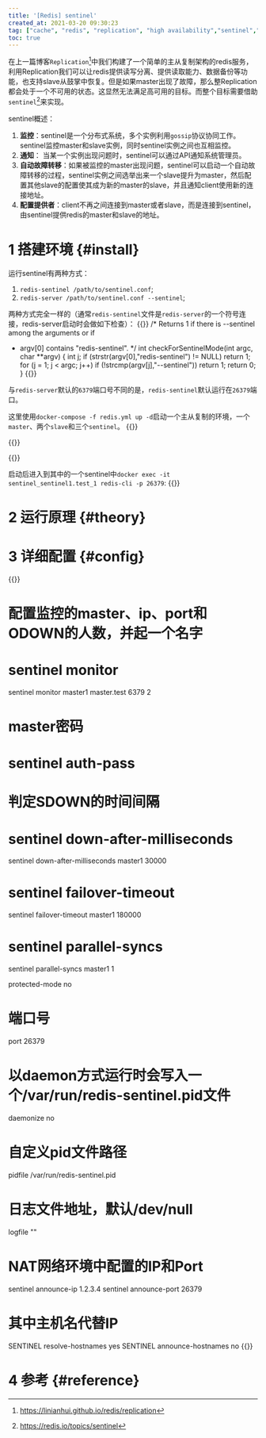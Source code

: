 ```yaml
---
title: '[Redis] sentinel'
created_at: 2021-03-20 09:30:23
tag: ["cache", "redis", "replication", "high availability","sentinel","ops"]
toc: true
---
```


在上一篇博客`Replication`[^replication]中我们构建了一个简单的主从复制架构的redis服务，利用Replication我们可以让redis提供读写分离、提供读取能力、数据备份等功能，也支持slave从鼓掌中恢复。但是如果master出现了故障，那么整Replication都会处于一个不可用的状态。这显然无法满足高可用的目标。而整个目标需要借助`sentinel`[^sentinel]来实现。 

sentinel概述：
1. **监控**：sentinel是一个分布式系统，多个实例利用`gossip`协议协同工作。sentinel监控master和slave实例，同时sentinel实例之间也互相监控。
2. **通知**： 当某一个实例出现问题时，sentinel可以通过API通知系统管理员。
3. **自动故障转移**：如果被监控的master出现问题，sentinel可以启动一个自动故障转移的过程，sentinel实例之间选举出来一个slave提升为master，然后配置其他slave的配置使其成为新的master的slave，并且通知client使用新的连接地址。
4. **配置提供者**：client不再之间连接到master或者slave，而是连接到sentinel，由sentinel提供redis的master和slave的地址。

# 1 搭建环境 {#install}

运行sentinel有两种方式：
1. `redis-sentinel /path/to/sentinel.conf`;
2. `redis-server /path/to/sentinel.conf --sentinel`;

两种方式完全一样的（通常`redis-sentinel`文件是`redis-server`的一个符号连接，redis-server启动时会做如下检查）：
{{<code-snippet lang="c" href="https://github.com/redis/redis/blob/6.2/src/server.c#L5826-L5835">}}
/* Returns 1 if there is --sentinel among the arguments or if
 * argv[0] contains "redis-sentinel". */
int checkForSentinelMode(int argc, char **argv) {
    int j;
    if (strstr(argv[0],"redis-sentinel") != NULL) return 1;
    for (j = 1; j < argc; j++)
        if (!strcmp(argv[j],"--sentinel")) return 1;
    return 0;
}
{{</code-snippet>}}

与`redis-server`默认的`6379`端口号不同的是，`redis-sentinel`默认运行在`26379`端口。

这里使用`docker-compose -f redis.yml up -d`启动一个主从复制的环境，一个`master`、两个`slave`和三个`sentinel`。
{{<highlight-file path="redis.yml" lang="yml" hide="true">}}

{{<highlight-file path="Dockerfile" lang="dockerfile" hide="true">}}

{{<highlight-file path="sentinel.conf" lang="ini" hide="true">}}

启动后进入到其中的一个sentinel中`docker exec -it sentinel_sentinel1.test_1 redis-cli -p 26379`:
{{<highlight-file title="sentinel master master1" path="sentinel.26379" lang="sh" hide="true">}}

# 2 运行原理 {#theory}
# 3 详细配置 {#config}

{{<code-snippet lang="ini" href="https://github.com/redis/redis/blob/6.2/sentinel.conf">}}
# 配置监控的master、ip、port和ODOWN的人数，并起一个名字
# sentinel monitor <master-name> <ip> <redis-port> <quorum>
sentinel monitor master1 master.test 6379 2
# master密码
# sentinel auth-pass <master-name> <password>

# 判定SDOWN的时间间隔
# sentinel down-after-milliseconds <master-name> <milliseconds>
sentinel down-after-milliseconds master1 30000
# sentinel failover-timeout <master-name> <milliseconds>
sentinel failover-timeout master1 180000
# sentinel parallel-syncs <master-name> <numreplicas>
sentinel parallel-syncs master1 1

protected-mode no

# 端口号
port 26379

# 以daemon方式运行时会写入一个/var/run/redis-sentinel.pid文件 
daemonize no
# 自定义pid文件路径
pidfile /var/run/redis-sentinel.pid

# 日志文件地址，默认/dev/null
logfile ""

# NAT网络环境中配置的IP和Port
sentinel announce-ip 1.2.3.4
sentinel announce-port 26379

# 其中主机名代替IP
SENTINEL resolve-hostnames yes
SENTINEL announce-hostnames no
{{</code-snippet>}}

# 4 参考 {#reference}

[^sentinel]:<https://redis.io/topics/sentinel>
[^replication]:<https://linianhui.github.io/redis/replication>
